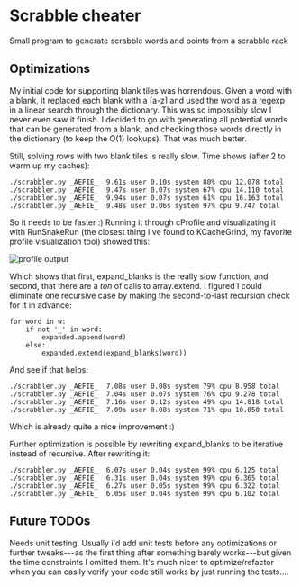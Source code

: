 # Scrabble cheater

Small program to generate scrabble words and points from a scrabble rack

## Optimizations

My initial code for supporting blank tiles was horrendous. Given a word with a blank, it replaced each blank with a [a-z] and used the word as a regexp in a linear search through the dictionary. This was so impossibly slow I never even saw it finish. I decided to go with generating all potential words that can be generated from a blank, and checking those words directly in the dictionary (to keep the O(1) lookups). That was much better.

Still, solving rows with two blank tiles is really slow. Time shows (after 2 to warm up my caches):

    ./scrabbler.py _AEFIE_  9.61s user 0.10s system 80% cpu 12.078 total
    ./scrabbler.py _AEFIE_  9.47s user 0.07s system 67% cpu 14.110 total
    ./scrabbler.py _AEFIE_  9.94s user 0.07s system 61% cpu 16.163 total
    ./scrabbler.py _AEFIE_  9.48s user 0.06s system 97% cpu 9.747 total

So it needs to be faster :) Running it through cProfile and visualizating it with RunSnakeRun (the closest thing i've found to KCacheGrind, my favorite profile visualization tool) showed this:

![profile output](http://files.lfranchi.com/scrabbler_profiler_1.png)

Which shows that first, expand_blanks is the really slow function, and second, that there are a *ton* of calls to array.extend. I figured I could eliminate one recursive case by making the second-to-last recursion check for it in advance:

    for word in w:
        if not '_' in word:
            expanded.append(word)
        else:
            expanded.extend(expand_blanks(word))

And see if that helps:

    ./scrabbler.py _AEFIE_  7.08s user 0.08s system 79% cpu 8.958 total
    ./scrabbler.py _AEFIE_  7.04s user 0.07s system 76% cpu 9.278 total
    ./scrabbler.py _AEFIE_  7.16s user 0.12s system 49% cpu 14.818 total
    ./scrabbler.py _AEFIE_  7.09s user 0.08s system 71% cpu 10.050 total

Which is already quite a nice improvement :)

Further optimization is possible by rewriting expand_blanks to be iterative instead of recursive. After rewriting it:

    ./scrabbler.py _AEFIE_  6.07s user 0.04s system 99% cpu 6.125 total
    ./scrabbler.py _AEFIE_  6.31s user 0.04s system 99% cpu 6.365 total
    ./scrabbler.py _AEFIE_  6.27s user 0.05s system 99% cpu 6.322 total
    ./scrabbler.py _AEFIE_  6.05s user 0.04s system 99% cpu 6.102 total

## Future TODOs

Needs unit testing. Usually i'd add unit tests before any optimizations or further tweaks---as the first thing after something barely works---but given the time constraints I omitted them. It's much nicer to optimize/refactor when you can easily verify your code still works by just running the tests....
